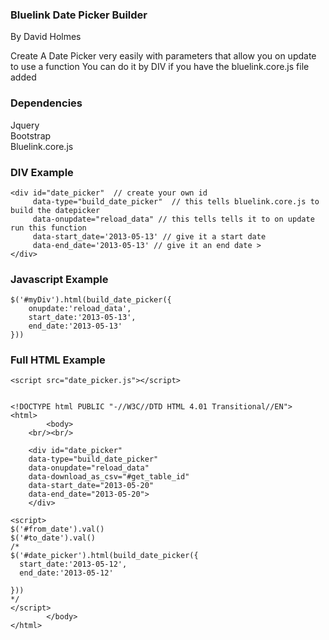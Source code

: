   <h3>Bluelink Date Picker Builder </h3>
	By David Holmes

	
  Create A Date Picker very easily with parameters that allow you on update to use a function
  You can do it by DIV if you have the bluelink.core.js file added
  <h3>Dependencies</h3>
  Jquery<br/>
  Bootstrap<br/>
  Bluelink.core.js
<h3>DIV Example </h3>

	<div id="date_picker"  // create your own id
		 data-type="build_date_picker"  // this tells bluelink.core.js to build the datepicker
		 data-onupdate="reload_data" // this tells tells it to on update run this function
		 data-start_date='2013-05-13' // give it a start date 
		 data-end_date='2013-05-13' // give it an end date >
	</div>


<h3>Javascript Example </h3>
	<div id="myDiv"></div>

	$('#myDiv').html(build_date_picker({
		onupdate:'reload_data',
		start_date:'2013-05-13',
		end_date:'2013-05-13'
	}))
	
<h3>Full HTML Example </h3>
	<script src="//ajax.googleapis.com/ajax/libs/jquery/1.9.1/jquery.min.js"></script>
	<link href="//netdna.bootstrapcdn.com/twitter-bootstrap/2.3.1/css/bootstrap-combined.min.css" rel="stylesheet">
	<script src="//netdna.bootstrapcdn.com/twitter-bootstrap/2.3.1/js/bootstrap.min.js"></script>

	<script src="date_picker.js"></script>


	<!DOCTYPE html PUBLIC "-//W3C//DTD HTML 4.01 Transitional//EN">
	<html>
    		<body>
		<br/><br/>

		<div id="date_picker" 
		data-type="build_date_picker" 
		data-onupdate="reload_data"
		data-download_as_csv="#get_table_id"
		data-start_date="2013-05-20"
		data-end_date="2013-05-20">
		</div>

	<script>
	$('#from_date').val()
	$('#to_date').val()
	/*
	$('#date_picker').html(build_date_picker({
	  start_date:'2013-05-12',
	  end_date:'2013-05-12'
	
	}))
	*/
	</script>
    		</body>
	</html>

